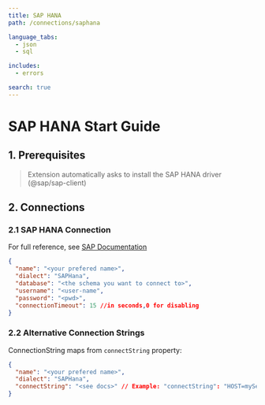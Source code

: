 ```yaml
---
title: SAP HANA
path: /connections/saphana

language_tabs:
  - json
  - sql

includes:
  - errors

search: true
---
```


# SAP HANA Start Guide

## 1. Prerequisites

> Extension automatically asks to install the SAP HANA driver (@sap/sap-client)

## 2. Connections

### 2.1 SAP HANA Connection

For full reference, see [SAP Documentation](https://help.sap.com/viewer/0eec0d68141541d1b07893a39944924e/2.0.02/en-US/4fe9978ebac44f35b9369ef5a4a26f4c.html)

```json
{
  "name": "<your prefered name>",
  "dialect": "SAPHana",
  "database": "<the schema you want to connect to>",
  "username": "<user-name",
  "password": "<pwd>",
  "connectionTimeout": 15 //in seconds,0 for disabling
}
```


### 2.2 Alternative Connection Strings

ConnectionString maps from `connectString` property:

```json
{
  "name": "<your prefered name>",
  "dialect": "SAPHana",
  "connectString": "<see docs>" // Example: "connectString": "HOST=myServer;PORT=30015;UID=MyUser;PWD=MyPassword"
}
```